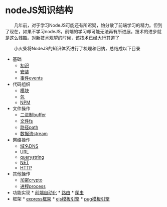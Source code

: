 # nodeJS知识结构

　　几年前，对于学习NodeJS可能还有所迟疑，怕分散了前端学习的精力。但到了现在，如果不学习nodeJS，前端的学习却可能无法再有所进展。技术的进步就是这么残酷。对新技术观望的时候，该技术已经大行其道了

　　小火柴将NodeJS的知识体系进行了梳理和归纳，总结成以下目录

  * 基础
      * [初识](node/base/base.md)
      * [安装](node/base/setup.md)
      * [事件events](node/base/events.md)
  * 代码组织
      * [模块](node/code/module.md) 
      * [包](node/code/packet.md) 
      * [NPM](node/code/npm.md) 
  * 文件操作
      * [二进制buffer](node/file/buffer.md) 
      * [文件fs](node/file/file.md) 
      * [路径path](node/file/path.md) 
      * [数据流stream](node/file/stream.md) 
  * 网络操作
      * [域名DNS](node/network/dns.md) 
      * [URL](node/network/url.md) 
      * [querystring](node/network/querystring.md) 
      * [NET](node/network/net.md) 
      * [HTTP](node/network/http.md) 
  * 其他操作
      * [加密crypto](node/others/crypto.md) 
      * [进程process](node/others/process.md)
  * 功能实现
        * [前端自动化](node/ability/auto.md)
        * [路由](node/ability/route.md)
        * [爬虫](node/ability/reptile.md)   
  * 框架
        * [express框架](node/frame/express.md)
        * [ejs模板引擎](node/frame/ejs.md)
        * [pug模板引擎](node/frame/pug.md) 